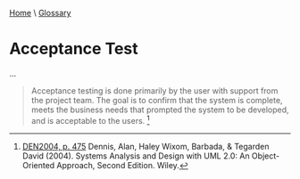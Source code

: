 [Home](../../index.html) \ [Glossary](glossary.html)

# Acceptance Test

...  


> Acceptance testing is done primarily by the user with support from the project team. The goal is to confirm that the system is complete, meets the business needs that prompted the system to be developed, and is acceptable to the users. [^1]  

[^1]: [DEN2004, p. 475](../references/books/Systems-Analysis-and-Design-with-UML-Version-2-0-An-Object-Oriented-Approach.html) Dennis, Alan, Haley Wixom, Barbada, & Tegarden David (2004). Systems Analysis and Design with UML 2.0: An Object-Oriented Approach, Second Edition. Wiley.  